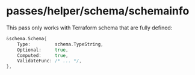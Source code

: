 # passes/helper/schema/schemainfo

This pass only works with Terraform schema that are fully defined:

```go
&schema.Schema{
    Type:         schema.TypeString,
    Optional:     true,
    Computed:     true,
    ValidateFunc: /* ... */,
},
```

